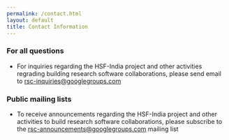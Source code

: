 ```yaml
---
permalink: /contact.html
layout: default
title: Contact Information
---
```


### For all questions
  * For inquiries regarding the HSF-India project and other activities regrading building research software collaborations, please send email to [rsc-inquiries@googlegroups.com](mailto:rsc-inquiries@googlegroups.com)

### Public mailing lists
  * To receive announcements regarding the HSF-India project and other activities to build research software collaborations, please subscribe to the [rsc-announcements@googlegroups.com](https://groups.google.com/g/rsc-announcements) mailing list

